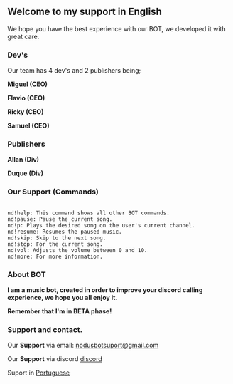 ## Welcome to my support in English

We hope you have the best experience with our BOT, we developed it with great care.


### Dev's

Our team has 4 dev's and 2 publishers being;

**Miguel (CEO)**

**Flavio (CEO)**

**Ricky (CEO)**

**Samuel (CEO)**

### Publishers

**Allan (Div)**

**Duque (Div)**


### Our Support (Commands)


```Commands

nd!help: This command shows all other BOT commands.
nd!pause: Pause the current song.
nd!p: Plays the desired song on the user's current channel.
nd!resume: Resumes the paused music.
nd!skip: Skip to the next song.
nd!stop: For the current song.
nd!vol: Adjusts the volume between 0 and 10.
nd!more: For more information.

```


### About BOT

**I am a music bot, created in order to improve your discord calling experience, we hope you all enjoy it.**

**Remember that I'm in BETA phase!**


### Support and contact.

Our **Support** via email: nodusbotsuport@gmail.com


Our **Support** via discord [discord](https://discord.gg/wUrqFhF)

Suport in [Portuguese](https://bit.ly/32F5TJh)
